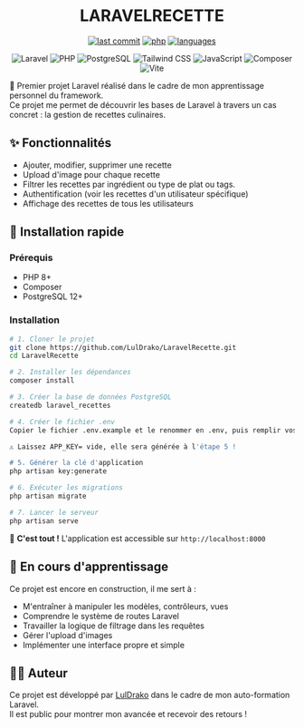 <div align="center">

# LARAVELRECETTE


[![last commit](https://img.shields.io/badge/last%20commit-today-blue)](https://github.com/LulDrako/LaravelRecette)
[![php](https://img.shields.io/badge/php-41.2%25-blue)](https://github.com/LulDrako/LaravelRecette)
[![languages](https://img.shields.io/badge/languages-6-grey)](https://github.com/LulDrako/LaravelRecette)

![Laravel](https://img.shields.io/badge/Laravel-11-red?style=flat-square&logo=laravel)
![PHP](https://img.shields.io/badge/PHP-8+-purple?style=flat-square&logo=php)
![PostgreSQL](https://img.shields.io/badge/PostgreSQL-12+-blue?style=flat-square&logo=postgresql)
![Tailwind CSS](https://img.shields.io/badge/Tailwind_CSS-06B6D4?style=flat-square&logo=tailwindcss&logoColor=white)
![JavaScript](https://img.shields.io/badge/JavaScript-F7DF1E?style=flat-square&logo=javascript&logoColor=black)
![Composer](https://img.shields.io/badge/Composer-885630?style=flat-square&logo=composer&logoColor=white)
![Vite](https://img.shields.io/badge/Vite-646CFF?style=flat-square&logo=vite&logoColor=white)
</div>

🎯 Premier projet Laravel réalisé dans le cadre de mon apprentissage personnel du framework.  
Ce projet me permet de découvrir les bases de Laravel à travers un cas concret : la gestion de recettes culinaires.

## ✨ Fonctionnalités

- Ajouter, modifier, supprimer une recette
- Upload d'image pour chaque recette
- Filtrer les recettes par ingrédient ou type de plat ou tags.
- Authentification (voir les recettes d'un utilisateur spécifique)
- Affichage des recettes de tous les utilisateurs


## 🚀 Installation rapide

### Prérequis
- PHP 8+ 
- Composer
- PostgreSQL 12+

### Installation
```bash
# 1. Cloner le projet
git clone https://github.com/LulDrako/LaravelRecette.git
cd LaravelRecette

# 2. Installer les dépendances
composer install

# 3. Créer la base de données PostgreSQL
createdb laravel_recettes

# 4. Créer le fichier .env
Copier le fichier .env.example et le renommer en .env, puis remplir vos informations.

⚠️ Laissez APP_KEY= vide, elle sera générée à l'étape 5 !

# 5. Générer la clé d'application
php artisan key:generate

# 6. Exécuter les migrations
php artisan migrate

# 7. Lancer le serveur
php artisan serve
```

🎉 **C'est tout !** L'application est accessible sur `http://localhost:8000`


## 🧪 En cours d'apprentissage

Ce projet est encore en construction, il me sert à :
- M'entraîner à manipuler les modèles, contrôleurs, vues
- Comprendre le système de routes Laravel
- Travailler la logique de filtrage dans les requêtes
- Gérer l'upload d'images
- Implémenter une interface propre et simple


## 🙋‍♂️ Auteur

Ce projet est développé par [LulDrako](https://github.com/LulDrako) dans le cadre de mon auto-formation Laravel.  
Il est public pour montrer mon avancée et recevoir des retours !